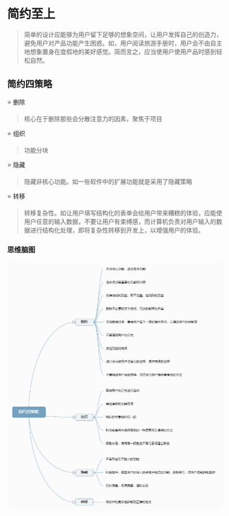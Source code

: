 # 简约至上

> 简单的设计应能够为用户留下足够的想象空间，让用户发挥自己的创造力，避免用户对产品功能产生困惑。如，用户阅读旅游手册时，用户会不由自主地想象置身在度假地的美好感觉。简而言之，应当使用户使用产品时感到轻松自然。

## 简约四策略

:star: 删除

> 核心在于删除那些会分散注意力的因素，聚焦于项目

:star: 组织

> 功能分块

:star: 隐藏

> 隐藏非核心功能。如一些软件中的扩展功能就是采用了隐藏策略

:star: 转移

> 转移复杂性。如让用户填写结构化的表单会给用户带来糟糕的体验，应能使用户任意的输入数据，不要让用户有束缚感，而计算机负责对用户输入的数据进行结构化处理，即将复杂性转移到开发上，以增强用户的体验。

### 思维脑图

![](./simple-strategy.png)
